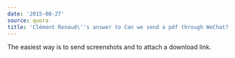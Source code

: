 ```yaml
---
date: '2015-08-27'
source: quora
title: 'Clément Renaud\''s answer to Can we send a pdf through WeChat? - Quora'
---
```


The easiest way is to send screenshots and to attach a download link.
